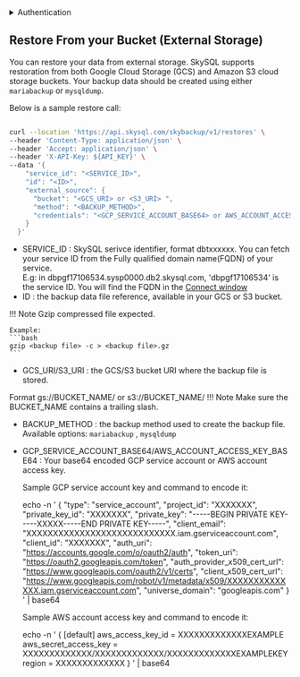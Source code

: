 <details>
<summary>
Authentication
</summary>
<h3>
<ol>
<li>
Go to the SkySQL <a href="https://app.skysql.com/user-profile/api-keys">API Key management page</a>  and generate an API key
</li>
<li>
Export the value from the token field to an environment variable $API_KEY

  ```
  export API_KEY='... key data ...'
  ```
</li>
<li>
Use it on subsequent request, e.g:

        ```bash
        curl --request GET 'https://api.skysql.com/skybackup/v1/backups/schedules' --header "X-API-Key: ${API_KEY}"
        ```
</li>
</ol>
</details> 

## Restore From your Bucket (External Storage)

You can restore your data from external storage. SkySQL supports restoration from both Google Cloud Storage (GCS) and Amazon S3 cloud storage buckets. 
Your backup data should be created using either `mariabackup` or `mysqldump`.

Below is a sample restore call:

```bash

curl --location 'https://api.skysql.com/skybackup/v1/restores' \
--header 'Content-Type: application/json' \
--header 'Accept: application/json' \
--header 'X-API-Key: ${API_KEY}' \
--data '{
    "service_id": "<SERVICE_ID>",
    "id": "<ID>",
    "external_source": {
      "bucket": "<GCS_URI> оr <S3_URI> ",
      "method": "<BACKUP_METHOD>",
      "credentials": "<GCP_SERVICE_ACCOUNT_BASE64> or AWS_ACCOUNT_ACCESS_KEY_BASE64"
    }
  }'
```

- SERVICE_ID : SkySQL serivce identifier, format dbtxxxxxx. 
  You can fetch your service ID from the Fully qualified domain name(FQDN) of your service.  
  E.g: in dbpgf17106534.sysp0000.db2.skysql.com, 'dbpgf17106534' is the service ID. You will find the FQDN in the [Connect window](https://app.skysql.com/dashboard) 
- ID : the backup data file reference, available in your GCS or S3 bucket.
  
!!! Note
    Gzip compressed file  expected.

    Example:
    ```bash
    gzip <backup file> -c > <backup file>.gz
    ```
   
- GCS_URI/S3_URI : the GCS/S3 bucket URI where the backup file is stored. 
 
 Format gs://BUCKET_NAME/ or s3://BUCKET_NAME/
!!! Note
    Make sure the BUCKET_NAME contains a trailing slash. 
  
- BACKUP_METHOD : the backup method used to create the backup file. 
  <br>Available options: ``mariabackup`` , ``mysqldump`` </br>
- GCP_SERVICE_ACCOUNT_BASE64/AWS_ACCOUNT_ACCESS_KEY_BASE64 : Your base64 encoded GCP service account or AWS account access key.
  
  Sample GCP service account key and command to encode it: 

    echo -n '
    {
        "type": "service_account",
        "project_id": "XXXXXXX",
        "private_key_id": "XXXXXXX",
        "private_key": "-----BEGIN PRIVATE KEY-----XXXXX-----END PRIVATE KEY-----",
        "client_email": "XXXXXXXXXXXXXXXXXXXXXXXXXXXX.iam.gserviceaccount.com",
        "client_id": "XXXXXXX",
        "auth_uri": "<https://accounts.google.com/o/oauth2/auth>",
        "token_uri": "<https://oauth2.googleapis.com/token>",
        "auth_provider_x509_cert_url": "<https://www.googleapis.com/oauth2/v1/certs>",
        "client_x509_cert_url": "<https://www.googleapis.com/robot/v1/metadata/x509/XXXXXXXXXXXXXX.iam.gserviceaccount.com>",
        "universe_domain": "googleapis.com"
    } ' | base64
    
  Sample AWS account access key and command to encode it: 

    
    echo -n '
    {
        [default]
        aws_access_key_id = XXXXXXXXXXXXXEXAMPLE
        aws_secret_access_key = XXXXXXXXXXXXX/XXXXXXXXXXXXX/XXXXXXXXXXXXXEXAMPLEKEY
        region = XXXXXXXXXXXXX
    } ' | base64
    

